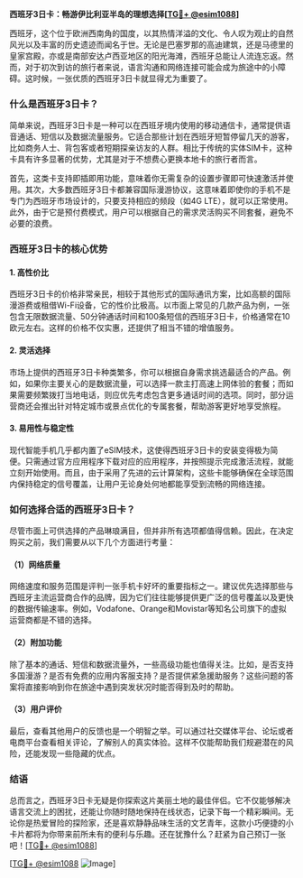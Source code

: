 **西班牙3日卡：畅游伊比利亚半岛的理想选择[[TG💪+ @esim1088](https://t.me/s/esim1088)]**

西班牙，这个位于欧洲西南角的国度，以其热情洋溢的文化、令人叹为观止的自然风光以及丰富的历史遗迹而闻名于世。无论是巴塞罗那的高迪建筑，还是马德里的皇家宫殿，亦或是南部安达卢西亚地区的阳光海滩，西班牙总能让人流连忘返。然而，对于初次到访的旅行者来说，语言沟通和网络连接可能会成为旅途中的小障碍。这时候，一张优质的西班牙3日卡就显得尤为重要了。

### 什么是西班牙3日卡？

简单来说，西班牙3日卡是一种可以在西班牙境内使用的移动通信卡，通常提供语音通话、短信以及数据流量服务。它适合那些计划在西班牙短暂停留几天的游客，比如商务人士、背包客或者短期探亲访友的人群。相比于传统的实体SIM卡，这种卡具有许多显著的优势，尤其是对于不想费心更换本地卡的旅行者而言。

首先，这类卡支持即插即用功能，意味着你无需复杂的设置步骤即可快速激活并使用。其次，大多数西班牙3日卡都兼容国际漫游协议，这意味着即使你的手机不是专门为西班牙市场设计的，只要支持相应的频段（如4G LTE），就可以正常使用。此外，由于它是预付费模式，用户可以根据自己的需求灵活购买不同套餐，避免不必要的浪费。

### 西班牙3日卡的核心优势

#### 1. 高性价比
西班牙3日卡的价格非常亲民，相较于其他形式的国际通讯方案，比如高额的国际漫游费或租借Wi-Fi设备，它的性价比极高。以市面上常见的几款产品为例，一张包含无限数据流量、50分钟通话时间和100条短信的西班牙3日卡，价格通常在10欧元左右。这样的价格不仅实惠，还提供了相当不错的增值服务。

#### 2. 灵活选择
市场上提供的西班牙3日卡种类繁多，你可以根据自身需求挑选最适合的产品。例如，如果你主要关心的是数据流量，可以选择一款主打高速上网体验的套餐；而如果需要频繁拨打当地电话，则应优先考虑包含更多通话时间的选项。同时，部分运营商还会推出针对特定城市或景点优化的专属套餐，帮助游客更好地享受旅程。

#### 3. 易用性与稳定性
现代智能手机几乎都内置了eSIM技术，这使得西班牙3日卡的安装变得极为简便。只需通过官方应用程序下载对应的应用程序，并按照提示完成激活流程，就能立刻开始使用。而且，由于采用了先进的云计算架构，这些卡能够确保在全球范围内保持稳定的信号覆盖，让用户无论身处何地都能享受到流畅的网络连接。

### 如何选择合适的西班牙3日卡？

尽管市面上可供选择的产品琳琅满目，但并非所有选项都值得信赖。因此，在决定购买之前，我们需要从以下几个方面进行考量：

#### （1）网络质量
网络速度和服务范围是评判一张手机卡好坏的重要指标之一。建议优先选择那些与西班牙主流运营商合作的品牌，因为它们往往能够提供更广泛的信号覆盖以及更快的数据传输速率。例如，Vodafone、Orange和Movistar等知名公司旗下的虚拟运营商都是不错的选择。

#### （2）附加功能
除了基本的通话、短信和数据流量外，一些高级功能也值得关注。比如，是否支持多国漫游？是否有免费的应用内客服支持？是否提供紧急援助服务？这些问题的答案将直接影响到你在旅途中遇到突发状况时能否得到及时的帮助。

#### （3）用户评价
最后，查看其他用户的反馈也是一个明智之举。可以通过社交媒体平台、论坛或者电商平台查看相关评论，了解别人的真实体验。这样不仅能帮助我们规避潜在的风险，还能发现一些隐藏的优点。

### 结语

总而言之，西班牙3日卡无疑是你探索这片美丽土地的最佳伴侣。它不仅能够解决语言交流上的困扰，还能让你随时随地保持在线状态，记录下每一个精彩瞬间。无论你是热爱冒险的探险家，还是喜欢静静品味生活的文艺青年，这款小巧便捷的小卡片都将为你带来前所未有的便利与乐趣。还在犹豫什么？赶紧为自己预订一张吧！[[TG💪+ @esim1088](https://t.me/s/esim1088)]

[[TG💪+ @esim1088](https://t.me/s/esim1088) ![Image](https://i.postimg.cc/4NQfJmqS/Snipaste-2025-05-13-00-14-12.png)]